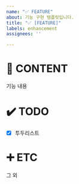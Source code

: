 ```yaml
---
name: "✅ FEATURE"
about: 기능 구현 템플릿입니다.
title: "✅ [FEATURE]"
labels: enhancement
assignees: ''

---
```


# 📄 CONTENT
기능 내용

# ✔️ TODO
- [x] 투두리스트

# ➕ ETC
그 외
